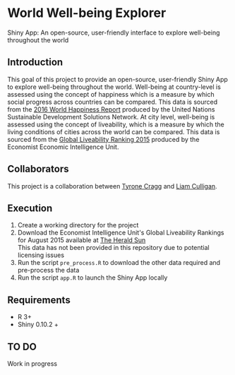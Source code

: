 # World Well-being Explorer
Shiny App: An open-source, user-friendly interface to explore well-being throughout the world

## Introduction
This goal of this project to provide an open-source, user-friendly Shiny App to explore well-being throughout the world. Well-being at country-level is assessed using the concept
of happiness which is a measure by which social progress across countries can be compared. This data is sourced from the [2016 World Happiness Report](http://worldhappiness.report/)
produced by the United Nations Sustainable Development Solutions Network. At city level, well-being is assessed using the concept of liveability, which is a measure by which the 
living conditions of cities across the world can be compared. This data is sourced from the [Global Liveability Ranking 2015](http://www.eiu.com/liveability2015) produced by
the Economist Economic Intelligence Unit.

## Collaborators
This project is a collaboration between [Tyrone Cragg]() and [Liam Culligan](https://www.linkedin.com/in/liam-culligan-81156b11b?trk=hp-identity-name).

## Execution
1. Create a working directory for the project 
2. Download the Economist Intelligence Unit's Global Liveability Rankings for August 2015 available at [The Herald Sun](http://media.heraldsun.com.au/files/liveability.pdf) <br>
	This data has not been provided in this repository due to potential licensing issues
3. Run the script `pre_process.R` to download the other data required and pre-process the data
4. Run the script `app.R` to launch the Shiny App locally

## Requirements
* R 3+
* Shiny 0.10.2 +

## TO DO
Work in progress
